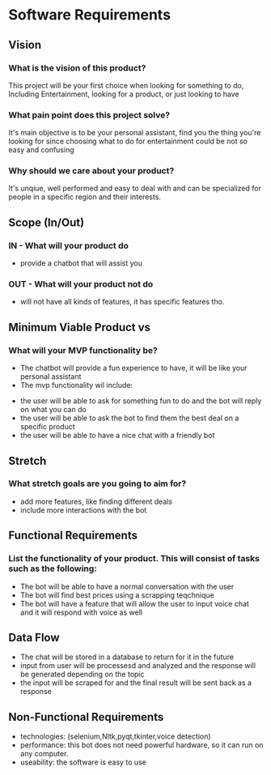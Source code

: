 # Software Requirements

## Vision


### What is the vision of this product?

This project will be your first choice when looking for something to do, Including Entertainment, looking for a product, or just looking to have 


### What pain point does this project solve?

It's main objective is to be your personal assistant, find you the thing you're looking for since choosing what to do for entertainment could be not so easy and confusing


### Why should we care about your product?

It's unqiue, well performed and easy to deal with and can be specialized for people in a specific region and their interests.


## Scope (In/Out)

### IN - What will your product do

- provide a chatbot that will assist you 

### OUT - What will your product not do

- will not have all kinds of features, it has specific features tho.


## Minimum Viable Product vs
### What will your MVP functionality be? 

* The chatbot will provide a fun experience to have, it will be like your personal assistant
* The mvp functionality wil include:
- the user will be able to ask for something fun to do and the bot will reply on what you can do
- the user will be able to ask the bot to find them the best deal on a specific product
- the user will be able to have a nice chat with a friendly bot


## Stretch
### What stretch goals are you going to aim for?

- add more features, like finding different deals
- include more interactions with the bot

## Functional Requirements

### List the functionality of your product. This will consist of tasks such as the following:
- The bot will be able to have a normal conversation with the user
- The bot will find best prices using a scrapping teqchnique
- The bot will have a feature that will allow the user to input voice chat and  it will respond with voice as well


## Data Flow

- The chat will be stored in a database to return for it in the future
- input from user will be processesd and analyzed and the response will be generated depending on the topic
- the input will be scraped for and the final result will be sent back as a response

## Non-Functional Requirements
- technologies: (selenium,Nltk,pyqt,tkinter,voice detection)
- performance: this bot does not need powerful hardware, so it can run on any computer.
- useability: the software is easy to use

